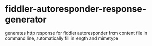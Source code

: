 # fiddler-autoresponder-response-generator
generates http response for fiddler autoresponder from content file in command line, automatically fill in length and mimetype
